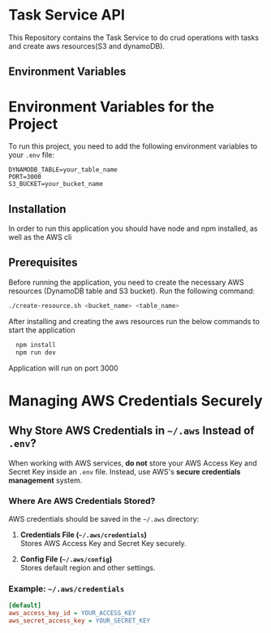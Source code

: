 # Task Service API

This Repository contains the Task Service to do crud operations with tasks and create aws resources(S3 and dynamoDB).

## Environment Variables

# Environment Variables for the Project

To run this project, you need to add the following environment variables to your `.env` file:

```env
DYNAMODB_TABLE=your_table_name
PORT=3000
S3_BUCKET=your_bucket_name
```

## Installation

In order to run this application you should have node and npm installed, as well as the AWS cli

## Prerequisites
Before running the application, you need to create the necessary AWS resources (DynamoDB table and S3 bucket). Run the following command:

```bash
./create-resource.sh <bucket_name> <table_name>
```

After installing and creating the aws resources run the below commands to start the application

```bash
  npm install
  npm run dev
```

Application will run on port 3000

# Managing AWS Credentials Securely

## Why Store AWS Credentials in `~/.aws` Instead of `.env`?

When working with AWS services, **do not** store your AWS Access Key and Secret Key inside an `.env` file. Instead, use AWS's **secure credentials management** system.

### Where Are AWS Credentials Stored?
AWS credentials should be saved in the `~/.aws` directory:

1. **Credentials File (`~/.aws/credentials`)**  
   Stores AWS Access Key and Secret Key securely.

2. **Config File (`~/.aws/config`)**  
   Stores default region and other settings.

### Example: `~/.aws/credentials`
```ini
[default]
aws_access_key_id = YOUR_ACCESS_KEY
aws_secret_access_key = YOUR_SECRET_KEY


